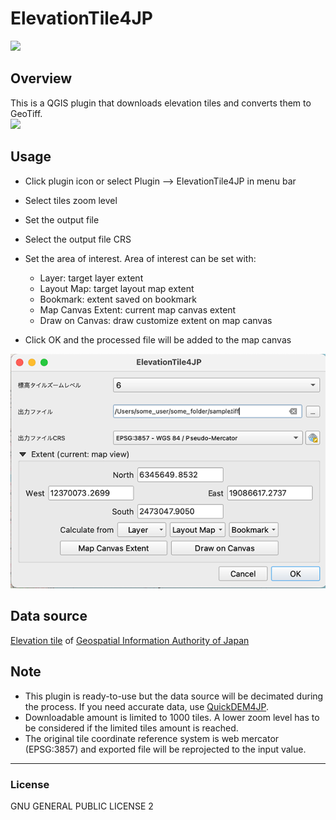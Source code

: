 # ElevationTile4JP
![](icon.png)

## Overview
This is a QGIS plugin that downloads elevation tiles and converts them to GeoTiff.
<br>
![](./img/mov.gif)


## Usage

- Click plugin icon or select Plugin --> ElevationTile4JP in menu bar
- Select tiles zoom level
- Set the output file
- Select the output file CRS
- Set the area of interest. Area of interest can be set with:
  - Layer: target layer extent
  - Layout Map: target layout map extent
  - Bookmark: extent saved on bookmark
  - Map Canvas Extent: current map canvas extent
  - Draw on Canvas: draw customize extent on map canvas

- Click OK and the processed file will be added to the map canvas

<img src="img/dialog.png" alt="dialog" width="600"/>

## Data source
[Elevation tile](https://maps.gsi.go.jp/development/ichiran.html#dem) of [Geospatial Information Authority of Japan](https://www.gsi.go.jp/)

## Note
- This plugin is ready-to-use but the data source will be decimated during the process. If you need accurate data, use [QuickDEM4JP](https://github.com/MIERUNE/QuickDEM4JP).
- Downloadable amount is limited to 1000 tiles. A lower zoom level has to be considered if the limited tiles amount is reached.
- The original tile coordinate reference system is web mercator (EPSG:3857) and exported file will be reprojected to the input value.

---

### License
GNU GENERAL PUBLIC LICENSE 2